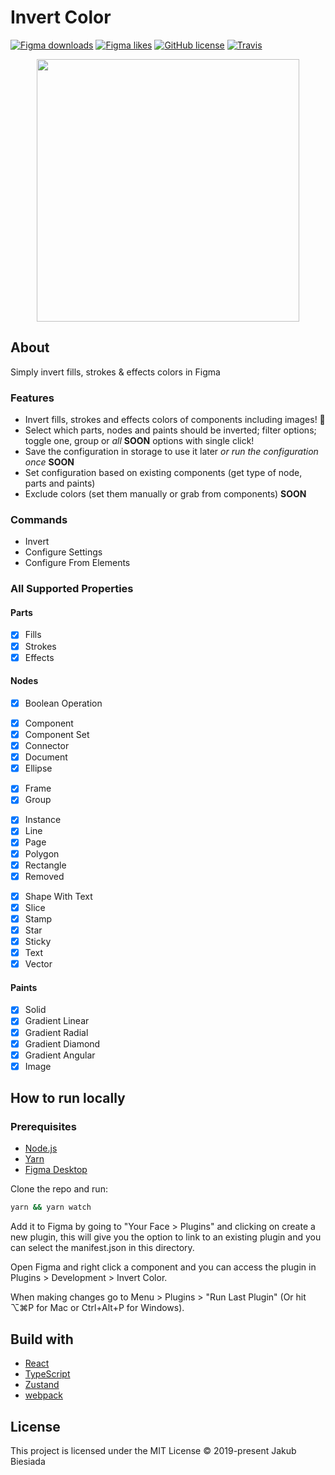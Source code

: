 # Invert Color

[![Figma downloads](https://img.shields.io/endpoint?style=flat-square&url=https://figma-plugin-badges.vercel.app/api/installs/738840049488759901)](https://www.figma.com/community/plugin/738840049488759901/Invert-Color)
[![Figma likes](https://img.shields.io/endpoint?style=flat-square&url=https://figma-plugin-badges.vercel.app/api/likes/738840049488759901)](https://www.figma.com/community/plugin/738840049488759901/Invert-Color)
[![GitHub license](https://img.shields.io/github/license/pluginsky/invert-color?style=flat-square)](https://github.com/pluginsky/invert-color)
[![Travis](https://img.shields.io/travis/com/pluginsky/invert-color/main?style=flat-square)](https://travis-ci.com/pluginsky/invert-color)

<p align="center">
  <img width="420" src="https://raw.githubusercontent.com/pluginsky/invert-color/main/assets/preview.jpg" alt="">
</p>

## About

Simply invert fills, strokes & effects colors in Figma

### Features

- Invert fills, strokes and effects colors of components including images! 🤩
- Select which parts, nodes and paints should be inverted; filter options; toggle one, group or _all_ **SOON** options with single click!
- Save the configuration in storage to use it later _or run the configuration once_ **SOON**
- Set configuration based on existing components (get type of node, parts and paints)
- Exclude colors (set them manually or grab from components) **SOON**

### Commands

- Invert
- Configure Settings
- Configure From Elements

### All Supported Properties

#### Parts

- [x] Fills
- [x] Strokes
- [x] Effects
  <!-- - [x] Backgrounds -->
  <!-- - [x] Prototype Backgrounds -->
  <!-- - [x] Paints -->

#### Nodes

- [x] Boolean Operation
<!-- - [x] Code Block -->
- [x] Component
- [x] Component Set
- [x] Connector
- [x] Document
- [x] Ellipse
<!-- - [x] Embed -->
- [x] Frame
- [x] Group
<!-- - [x] Highlight -->
- [x] Instance
- [x] Line
  <!-- - [x] Link Unfurl -->
  <!-- - [x] Media -->
- [x] Page
- [x] Polygon
- [x] Rectangle
- [x] Removed
<!-- - [x] Section -->
- [x] Shape With Text
- [x] Slice
- [x] Stamp
- [x] Star
- [x] Sticky
- [x] Text
- [x] Vector
  <!-- - [x] Washi Tape -->
  <!-- - [x] Widget -->

#### Paints

- [x] Solid
- [x] Gradient Linear
- [x] Gradient Radial
- [x] Gradient Diamond
- [x] Gradient Angular
- [x] Image
<!-- - [x] Video -->

## How to run locally

### Prerequisites

- [Node.js](https://nodejs.org/)
- [Yarn](https://yarnpkg.com/)
- [Figma Desktop](https://www.figma.com/downloads/)

Clone the repo and run:

```sh
yarn && yarn watch
```

Add it to Figma by going to "Your Face > Plugins" and clicking on create a new plugin, this will give you the option to link to an existing plugin and you can select the manifest.json in this directory.

Open Figma and right click a component and you can access the plugin in Plugins > Development > Invert Color.

When making changes go to Menu > Plugins > "Run Last Plugin" (Or hit ⌥⌘P for Mac or Ctrl+Alt+P for Windows).

## Build with

- [React](https://reactjs.org/)
- [TypeScript](https://www.typescriptlang.org/)
- [Zustand](https://zustand.surge.sh/)
- [webpack](https://webpack.js.org/)

## License

This project is licensed under the MIT License © 2019-present Jakub Biesiada
